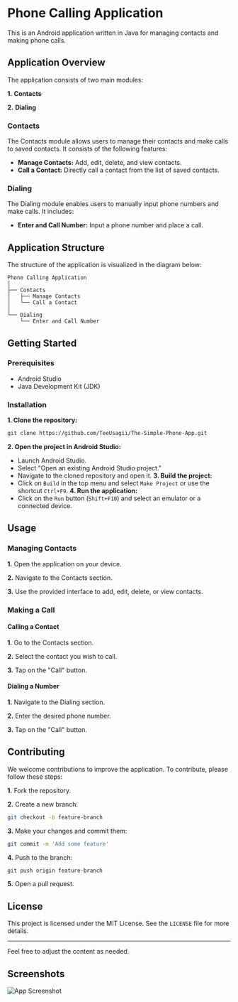 

# Phone Calling Application

This is an Android application written in Java for managing contacts and making phone calls.

## Application Overview

The application consists of two main modules:

**1.** **Contacts**

**2.** **Dialing**

### Contacts

The Contacts module allows users to manage their contacts and make calls to saved contacts. It consists of the following features:

- **Manage Contacts:** Add, edit, delete, and view contacts.
- **Call a Contact:** Directly call a contact from the list of saved contacts.

### Dialing

The Dialing module enables users to manually input phone numbers and make calls. It includes:

- **Enter and Call Number:** Input a phone number and place a call.

## Application Structure

The structure of the application is visualized in the diagram below:

```
Phone Calling Application
│
├── Contacts
│   ├── Manage Contacts
│   └── Call a Contact
│
└── Dialing
    └── Enter and Call Number
```

## Getting Started

### Prerequisites

- Android Studio
- Java Development Kit (JDK)

### Installation

**1. Clone the repository:**
   ```sh
   git clone https://github.com/TeeUsagii/The-Simple-Phone-App.git
   ```
**2. Open the project in Android Studio:**
   - Launch Android Studio.
   - Select "Open an existing Android Studio project."
   - Navigate to the cloned repository and open it.
**3. Build the project:**
   - Click on `Build` in the top menu and select `Make Project` or use the shortcut `Ctrl+F9`.
**4. Run the application:**
   - Click on the `Run` button (`Shift+F10`) and select an emulator or a connected device.

## Usage

### Managing Contacts

**1.** Open the application on your device.

**2.** Navigate to the Contacts section.

**3.** Use the provided interface to add, edit, delete, or view contacts.

### Making a Call

#### Calling a Contact

**1.** Go to the Contacts section.

**2.** Select the contact you wish to call.

**3.** Tap on the "Call" button.

#### Dialing a Number

**1.** Navigate to the Dialing section.

**2.** Enter the desired phone number.

**3.**  Tap on the "Call" button.



## Contributing

We welcome contributions to improve the application. To contribute, please follow these steps:

**1.** Fork the repository.

**2.**  Create a new branch:
   ```sh
   git checkout -b feature-branch
   ```
**3.**  Make your changes and commit them:
   ```sh
   git commit -m 'Add some feature'
   ```
**4.** Push to the branch:
   ```sh
   git push origin feature-branch
   ```
**5.** Open a pull request.

## License

This project is licensed under the MIT License. See the `LICENSE` file for more details.

---

Feel free to adjust the content as needed.
## Screenshots

![App Screenshot](https://i.imgur.com/x552vAE.png)

